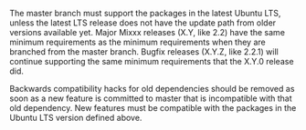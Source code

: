 The master branch must support the packages in the latest Ubuntu LTS, unless the latest LTS release does not have the update path from older versions available yet. Major Mixxx releases (X.Y, like 2.2) have the same minimum requirements as the minimum requirements when they are branched from the master branch. Bugfix releases (X.Y.Z, like 2.2.1) will continue supporting the same minimum requirements that the X.Y.0 release did.

Backwards compatibility hacks for old dependencies should be removed as soon as a new feature is committed to master that is incompatible with that old dependency. New features must be compatible with the packages in the Ubuntu LTS version defined above.